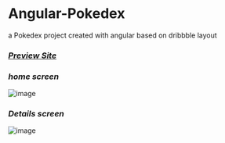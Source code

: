 # Angular-Pokedex
a Pokedex project created with angular based on dribbble layout

### *[Preview Site](https://angular-pokedex1.netlify.app)*

### *home screen*
![image](https://github.com/Gabriel-Gald1n0/Angular-Pokedex/assets/92198024/1af84ba7-d1e2-4a87-bf88-565c4eaecc52)

### *Details screen* 
![image](https://github.com/Gabriel-Gald1n0/Angular-Pokedex/assets/92198024/8155fdbd-d27b-4a48-9a8e-002f8be8aaf2)


